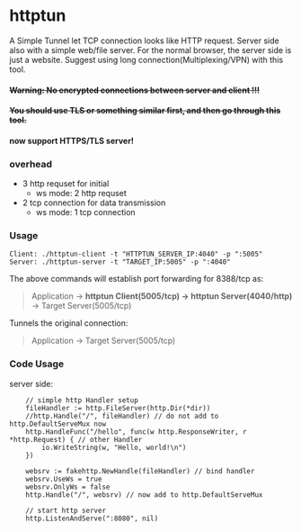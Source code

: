 # httptun

A Simple Tunnel let TCP connection looks like HTTP request.
Server side also with a simple web/file server.
For the normal browser, the server side is just a website.
Suggest using long connection(Multiplexing/VPN) with this tool.


#### ~~Warning: No encrypted connections between server and client !!!~~
#### ~~You should use TLS or something similar first, and then go through this tool.~~
#### now support HTTPS/TLS server!

### overhead
  * 3 http requset for initial
    * ws mode: 2 http requset
  * 2 tcp connection for data transmission
    * ws mode: 1 tcp connection

### Usage

```
Client: ./httptun-client -t "HTTPTUN_SERVER_IP:4040" -p ":5005"
Server: ./httptun-server -t "TARGET_IP:5005" -p ":4040"
```
The above commands will establish port forwarding for 8388/tcp as:

> Application -> **httptun Client(5005/tcp) -> httptun Server(4040/http)** -> Target Server(5005/tcp)

Tunnels the original connection:

> Application -> Target Server(5005/tcp)


### Code Usage

server side:

```golang
	// simple http Handler setup
	fileHandler := http.FileServer(http.Dir(*dir))
	//http.Handle("/", fileHandler) // do not add to http.DefaultServeMux now
	http.HandleFunc("/hello", func(w http.ResponseWriter, r *http.Request) { // other Handler
		io.WriteString(w, "Hello, world!\n")
	})

	websrv := fakehttp.NewHandle(fileHandler) // bind handler
	websrv.UseWs = true
	websrv.OnlyWs = false
	http.Handle("/", websrv) // now add to http.DefaultServeMux

	// start http server
	http.ListenAndServe(":8080", nil)
```

